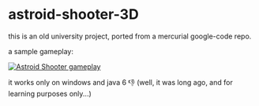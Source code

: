 # astroid-shooter-3D
this is an old university project, ported from a mercurial google-code repo.

a sample gameplay:

[![Astroid Shooter gameplay](http://img.youtube.com/vi/vi4yQI6z3BQ/0.jpg)](http://www.youtube.com/watch?v=vi4yQI6z3BQ)

it works only on windows and java 6 :-1: (well, it was long ago, and for learning purposes only...)
